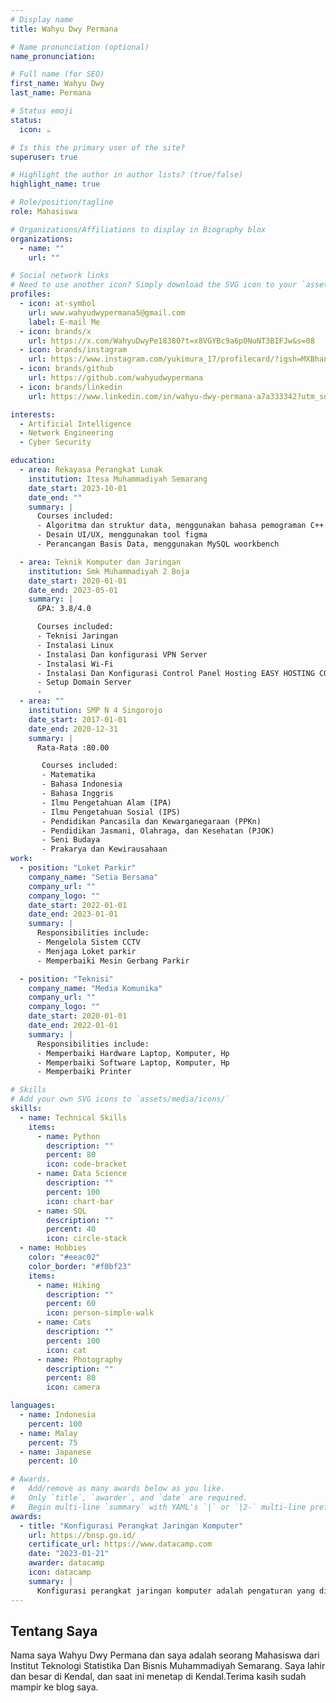 ```yaml
---
# Display name
title: Wahyu Dwy Permana

# Name pronunciation (optional)
name_pronunciation:

# Full name (for SEO)
first_name: Wahyu Dwy
last_name: Permana

# Status emoji
status:
  icon: ☕️

# Is this the primary user of the site?
superuser: true

# Highlight the author in author lists? (true/false)
highlight_name: true

# Role/position/tagline
role: Mahasiswa

# Organizations/Affiliations to display in Biography blox
organizations:
  - name: ""
    url: ""

# Social network links
# Need to use another icon? Simply download the SVG icon to your `assets/media/icons/` folder.
profiles:
  - icon: at-symbol
    url: www.wahyudwypermana5@gmail.com
    label: E-mail Me
  - icon: brands/x
    url: https://x.com/WahyuDwyPe18380?t=x8VGYBc9a6p0NuNT3BIFJw&s=08
  - icon: brands/instagram
    url: https://www.instagram.com/yukimura_17/profilecard/?igsh=MXBhanFpbmMyZ2p2bQ==
  - icon: brands/github
    url: https://github.com/wahyudwypermana
  - icon: brands/linkedin
    url: https://www.linkedin.com/in/wahyu-dwy-permana-a7a333342?utm_source=share&utm_campaign=share_via&utm_content=profile&utm_medium=android_app

interests:
  - Artificial Intelligence
  - Network Engineering
  - Cyber Security

education:
  - area: Rekayasa Perangkat Lunak
    institution: Itesa Muhammadiyah Semarang
    date_start: 2023-10-01
    date_end: ""
    summary: |
      Courses included:
      - Algoritma dan struktur data, menggunakan bahasa pemograman C++ & C
      - Desain UI/UX, menggunakan tool figma
      - Perancangan Basis Data, menggunakan MySQL woorkbench

  - area: Teknik Komputer dan Jaringan
    institution: Smk Muhammadiyah 2 Boja
    date_start: 2020-01-01
    date_end: 2023-05-01
    summary: |
      GPA: 3.8/4.0

      Courses included:
      - Teknisi Jaringan
      - Instalasi Linux
      - Instalasi Dan konfigurasi VPN Server
      - Instalasi Wi-Fi
      - Instalasi Dan Konfigurasi Control Panel Hosting EASY HOSTING CONTROL PANEL (EHCP)
      - Setup Domain Server
      -
  - area: ""
    institution: SMP N 4 Singorojo
    date_start: 2017-01-01
    date_end: 2020-12-31
    summary: |
      Rata-Rata :80.00

       Courses included:
       - Matematika
       - Bahasa Indonesia
       - Bahasa Inggris
       - Ilmu Pengetahuan Alam (IPA)
       - Ilmu Pengetahuan Sosial (IPS)
       - Pendidikan Pancasila dan Kewarganegaraan (PPKn)
       - Pendidikan Jasmani, Olahraga, dan Kesehatan (PJOK)
       - Seni Budaya
       - Prakarya dan Kewirausahaan
work:
  - position: "Loket Parkir"
    company_name: "Setia Bersama"
    company_url: ""
    company_logo: ""
    date_start: 2022-01-01
    date_end: 2023-01-01
    summary: |
      Responsibilities include:
      - Mengelola Sistem CCTV
      - Menjaga Loket parkir
      - Memperbaiki Mesin Gerbang Parkir

  - position: "Teknisi"
    company_name: "Media Komunika"
    company_url: ""
    company_logo: ""
    date_start: 2020-01-01
    date_end: 2022-01-01
    summary: |
      Responsibilities include:
      - Memperbaiki Hardware Laptop, Komputer, Hp
      - Memperbaiki Software Laptop, Komputer, Hp
      - Memperbaiki Printer

# Skills
# Add your own SVG icons to `assets/media/icons/`
skills:
  - name: Technical Skills
    items:
      - name: Python
        description: ""
        percent: 80
        icon: code-bracket
      - name: Data Science
        description: ""
        percent: 100
        icon: chart-bar
      - name: SQL
        description: ""
        percent: 40
        icon: circle-stack
  - name: Hobbies
    color: "#eeac02"
    color_border: "#f0bf23"
    items:
      - name: Hiking
        description: ""
        percent: 60
        icon: person-simple-walk
      - name: Cats
        description: ""
        percent: 100
        icon: cat
      - name: Photography
        description: ""
        percent: 80
        icon: camera

languages:
  - name: Indonesia
    percent: 100
  - name: Malay
    percent: 75
  - name: Japanese
    percent: 10

# Awards.
#   Add/remove as many awards below as you like.
#   Only `title`, `awarder`, and `date` are required.
#   Begin multi-line `summary` with YAML's `|` or `|2-` multi-line prefix and indent 2 spaces below.
awards:
  - title: "Konfigurasi Perangkat Jaringan Komputer"
    url: https://bnsp.go.id/
    certificate_url: https://www.datacamp.com
    date: "2023-01-21"
    awarder: datacamp
    icon: datacamp
    summary: |
      Konfigurasi perangkat jaringan komputer adalah pengaturan yang dilakukan agar komputer dapat terhubung satu sama lain. Konfigurasi jaringan komputer juga melibatkan pengaturan kebijakan, alur, dan kontrol jaringan.
---
```


## Tentang Saya

Nama saya Wahyu Dwy Permana dan saya adalah seorang Mahasiswa dari Institut Teknologi Statistika Dan Bisnis Muhammadiyah Semarang. Saya lahir dan besar di Kendal, dan saat ini menetap di Kendal.Terima kasih sudah mampir ke blog saya.
